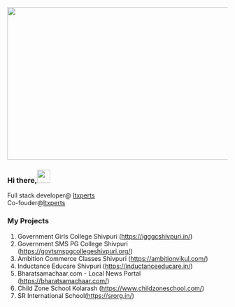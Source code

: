 <img src="https://github.com/mritxperts/itxperts/blob/main/26992196_1571445459619154_6810414508171136699_n.jpg" width="900" height="350" />

### Hi there,<img src="https://github.com/mritxperts/itxperts/blob/main/hand.gif" width="30" height="30" />

Full stack developer@ [Itxperts](https://www.itxperts.co.in) <br>
Co-fouder@[Itxperts](https://www.itxperts.co.in)


### My Projects 
 1. Government Girls College Shivpuri (https://igggcshivpuri.in/)<br>
 2. Government SMS PG College Shivpuri (https://govtsmspgcollegeshivpuri.org/)<br>
 3. Ambition Commerce Classes Shivpuri (https://ambitionvikul.com/)<br>
 4. Inductance Educare Shivpuri (https://inductanceeducare.in/)<br>
 5. Bharatsamachaar.com - Local News Portal (https://bharatsamachaar.com/)<br>
 6. Child Zone School Kolarash (https://www.childzoneschool.com/)<br>
 7. SR International School(https://srorg.in/)<br>


